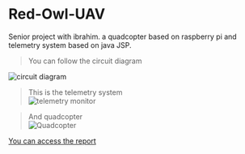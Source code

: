 # Red-Owl-UAV

Senior project with ibrahim. 
a quadcopter based on raspberry pi and telemetry system based on java JSP.   
> You can follow the circuit diagram  

![circuit diagram](https://github.com/koryOzyurt/Red-Owl-UAV/blob/master/report/circuit.jpg)  

> This is the telemetry system  
![telemetry monitor](https://github.com/koryOzyurt/Red-Owl-UAV/blob/master/report/telemetry.jpg)  

> And quadcopter   
![Quadcopter](https://github.com/koryOzyurt/Red-Owl-UAV/blob/master/report/quadcopter.jpg)  
  
    
[You can access the report](https://github.com/koryOzyurt/Red-Owl-UAV/blob/master/report/Senior%20Report.pdf, "Senior report")
